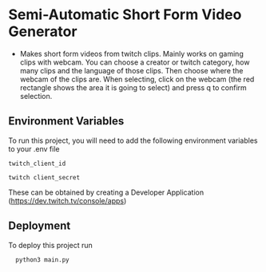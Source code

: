 
# Semi-Automatic Short Form Video Generator

+ Makes short form videos from twitch clips. Mainly works on gaming clips with webcam. You can choose a creator or twitch category, how many clips and the language of those clips. Then choose where the webcam of the clips are. When selecting, click on the webcam (the red rectangle shows the area it is going to select) and press q to confirm selection.
    

## Environment Variables

To run this project, you will need to add the following environment variables to your .env file

`twitch_client_id`

`twitch client_secret`

These can be obtained by creating a Developer Application (https://dev.twitch.tv/console/apps)

## Deployment

To deploy this project run

```bash
  python3 main.py
```

